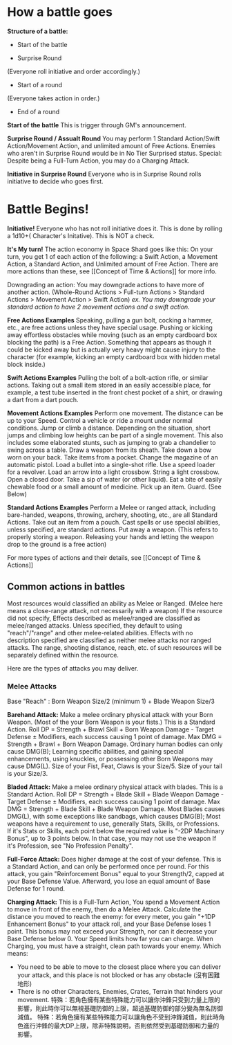 # How a battle goes

**Structure of a battle:**

* Start of the battle

* Surprise Round

(Everyone roll initiative and order accordingly.)

* Start of a round

(Everyone takes action in order.)

* End of a round



**Start of the battle**
This is trigger through GM's announcement. 

**Surprise Round / Assualt Round**
You may perform 1 Standard Action/Swift Action/Movement Action, and unlimited amount of Free Actions. Enemies who aren't in Surprise Round would be in No Tier Surprised status.
Special: Despite being a Full-Turn Action, you may do a Charging Attack.

**Initiative in Surprise Round**
Everyone who is in Surprise Round rolls initiative to decide who goes first.

# Battle Begins!
**Initiative!**
Everyone who has not roll initiative does it. This is done by rolling a 1d10+( Character's Initative). This is NOT a check.

**It's My turn!**
The action economy in Space Shard goes like this:
On your turn, you get 1 of each action of the following: a Swift Action, a Movement Action, a Standard Action, and Unlimited amount of Free Action. There are more actions than these, see [[Concept of Time & Actions]] for more info.

Downgrading an action:
You may downgrade actions to have more of another action. (Whole-Round Actions > Full-turn Actions > Standard Actions > Movement Action > Swift Action)
*ex. You may downgrade your standard action to have 2 movement actions and a swift action.*

**Free Actions Examples**
Speaking, pulling a gun bolt, cocking a hammer, etc., are free actions unless they have special usage.
Pushing or kicking away effortless obstacles while moving (such as an empty cardboard box blocking the path) is a Free Action. Something that appears as though it could be kicked away but is actually very heavy might cause injury to the character (for example, kicking an empty cardboard box with hidden metal block inside.)

**Swift Actions Examples**
Pulling the bolt of a bolt-action rifle, or similar actions. Taking out a small item stored in an easily accessible place, for example, a test tube inserted in the front chest pocket of a shirt, or drawing a dart from a dart pouch.

**Movement Actions Examples**
Perform one movement. The distance can be up to your Speed.
Control a vehicle or ride a mount under normal conditions.
Jump or climb a distance. Depending on the situation, short jumps and climbing low heights can be part of a single movement. This also includes some elaborated stunts, such as jumping to grab a chandelier to swing across a table.
Draw a weapon from its sheath. Take down a bow worn on your back. Take items from a pocket.
Change the magazine of an automatic pistol. Load a bullet into a single-shot rifle. Use a speed loader for a revolver. Load an arrow into a light crossbow. String a light crossbow.
Open a closed door.
Take a sip of water (or other liquid). Eat a bite of easily chewable food or a small amount of medicine.
Pick up an item.
Guard. (See Below)

**Standard Actions Examples**
Perform a Melee or ranged attack, including bare-handed, weapons, throwing, archery, shooting, etc., are all Standard Actions.
Take out an item from a pouch.
Cast spells or use special abilities, unless specified, are standard actions.
Put away a weapon. (This refers to properly storing a weapon. Releasing your hands and letting the weapon drop to the ground is a free action)

For more types of actions and their details, see [[Concept of Time & Actions]] 

## Common actions in battles
Most resources would classified an ability as Melee or Ranged. (Melee here means a close-range attack, not necessarily with a weapon)
If the resource did not specify, Effects described as melee/ranged are classified as melee/ranged attacks. Unless specified, they default to using "reach"/"range" and other melee-related abilities.
Effects with no description specified are classified as neither melee attacks nor ranged attacks. The range, shooting distance, reach, etc. of such resources will be separately defined within the resource.



Here are the types of attacks you may deliver.
### **__Melee Attacks__**
Base "Reach" : Born Weapon Size/2 (minimum 1) + Blade Weapon Size/3

**Barehand Attack:** Make a melee ordinary physical attack with your Born Weapon. (Most of the your Born Weapon is your fists.)
This is a Standard Action.
Roll DP = Strength + Brawl Skill + Born Weapon Damage - Target Defense ± Modifiers, each success causing 1 point of damage.
Max DMG = Strength + Brawl + Born Weapon Damage.
Ordinary human bodies can only cause DMG(B); Learning specific abilities, and gaining special enhancements, using knuckles, or possessing other Born Weapons may cause DMG(L). 
Size of your Fist, Feat, Claws is your Size/5.
Size of your tail is your Size/3.

**Bladed Attack:** Make a melee ordinary physical attack with blades.
This is a Standard Action.
Roll DP = Strength + Blade Skill + Blade Weapon Damage - Target Defense ± Modifiers, each success causing 1 point of damage.
Max DMG = Strength + Blade Skill + Blade Weapon Damage.
Most Blades causes DMG(L), with some exceptions like sandbags, which causes DMG(B);
Most weapons have a requirement to use, generally Stats, Skills, or Professions.
If it's Stats or Skills, each point below the required value is "-2DP Machinary Bonus", up to 3 points below. In that case, you may not use the weapon
If it's Profession, see "No Profession Penalty".

**Full-Force Attack:** Does higher damage at the cost of your defense.
This is a Standard Action, and can only be performed once per round.
For this attack, you gain "Reinforcement Bonus" equal to your Strength/2, capped at your Base Defense Value.
Afterward, you lose an equal amount of Base Defense for 1 round.

**Charging Attack:**
This is a Full-Turn Action, You spend a Movement Action to move in front of the enemy, then do a Melee Attack.
Calculate the distance you moved to reach the enemy: for every meter, you gain "+1DP Enhancement Bonus" to your attack roll, and your Base Defense loses 1 point.
This bonus may not exceed your Strength, nor can it decrease your Base Defense below 0. Your Speed limits how far you can charge.
When Charging, you must have a straight, clean path towards your enemy. Which means:
- You need to be able to move to the closest place where you can deliver your attack, and this place is not blocked or has any obstacle (沒有困難地形)
- There is no other Characters, Enemies, Crates, Terrain that hinders your movement.
特殊：若角色擁有某些特殊能力可以讓你沖鋒只受到力量上限的影響，則此時你可以無視基礎防御的上限，超過基礎防御的部分變為無名防御減值。
特殊：若角色擁有某些特殊能力可以讓角色不受到沖鋒減值，則此時角色進行沖鋒的最大DP上限，除非特殊說明，否則依然受到基礎防御和力量的影響。